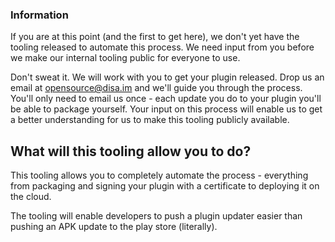 ### Information

If you are at this point (and the first to get here), we don't yet have the tooling released to automate this process. We need input from you before we make our internal tooling public for everyone to use.

Don't sweat it. We will work with you to get your plugin released. Drop us an email at opensource@disa.im and we'll guide you through the process. You'll only need to email us once - each update you do to your plugin you'll be able to package yourself. Your input on this process will enable us to get a better understanding for us to make this tooling publicly available.

## What will this tooling allow you to do?

This tooling allows you to completely automate the process - everything from packaging and signing your plugin with a certificate to deploying it on the cloud.

The tooling will enable developers to push a plugin updater easier than pushing an APK update to the play store (literally).
